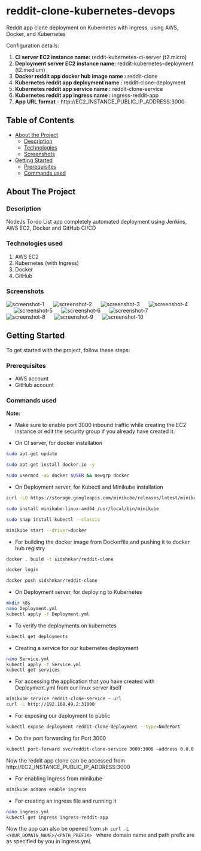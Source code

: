 # reddit-clone-kubernetes-devops
Reddit app clone deployment on Kubernetes with ingress, using AWS, Docker, and Kubernetes

Configuration details: 
1. **CI server EC2 instance name:** reddit-kubernetes-ci-server (t2.micro)
2. **Deployment server EC2 instance name:**  reddit-kubernetes-deployment (t2.medium)
3. **Docker reddit app docker hub image name :** reddit-clone
4. **Kubernetes reddit app deployment name :** reddit-clone-deployment
5. **Kubernetes reddit app service name :** reddit-clone-service
6. **Kubernetes reddit app ingress name :** ingress-reddit-app
7. **App URL format -** http://EC2_INSTANCE_PUBLIC_IP_ADDRESS:3000


<!-- TABLE OF CONTENTS -->
## Table of Contents

* [About the Project](#about-the-project)
  * [Description](#description)
  * [Technologies](#technologies-used)
  * [Screenshots](#screenshots)
* [Getting Started](#getting-started)
  * [Prerequisites](#prerequisites)
  * [Commands used](#commands-used)


<!-- ABOUT THE PROJECT -->
## About The Project

### Description
NodeJs To-do List app completely automated deployment using Jenkins, AWS EC2, Docker and GitHub CI/CD

### Technologies used
1. AWS EC2
2. Kubernetes (with Ingress)
3. Docker
4. GitHub


### Screenshots

![screenshot-1](pics/p1.png)
&nbsp;&nbsp;&nbsp;&nbsp;
![screenshot-2](pics/p2.png)
&nbsp;&nbsp;&nbsp;&nbsp;
![screenshot-3](pics/p3.png)
&nbsp;&nbsp;&nbsp;&nbsp;
![screenshot-4](pics/p4.png)
&nbsp;&nbsp;&nbsp;&nbsp;
![screenshot-5](pics/p5.png)
&nbsp;&nbsp;&nbsp;&nbsp;
![screenshot-6](pics/p6_service.png)
&nbsp;&nbsp;&nbsp;&nbsp;
![screenshot-7](pics/p7_expose_port.png)
&nbsp;&nbsp;&nbsp;&nbsp;
![screenshot-8](pics/final_redit.jpg)
&nbsp;&nbsp;&nbsp;&nbsp;
![screenshot-9](pics/p8_ingress_start.png)
&nbsp;&nbsp;&nbsp;&nbsp;
![screenshot-10](pics/p9_ingress_working.png)
&nbsp;&nbsp;&nbsp;&nbsp;
<!-- GETTING STARTED -->
## Getting Started

To get started with the project, follow these steps:

### Prerequisites

* AWS account
* GitHub account

### Commands used

**Note:** 
* Make sure to enable port 3000 inbound traffic while creating the EC2 instance or edit the security group if you already have created it.

* On CI server, for docker installation

```sh
sudo apt-get update
```
```sh
sudo apt-get install docker.io -y
```
```sh
sudo usermod -aG docker $USER && newgrp docker
```

* On Deployment server, for Kubectl and Minikube installation

```sh
curl -LO https://storage.googleapis.com/minikube/releases/latest/minikube-linux-amd64
```
```sh
sudo install minikube-linux-amd64 /usr/local/bin/minikube 
```
```sh
sudo snap install kubectl --classic
```
```sh
minikube start --driver=docker
```

* For building the docker image from Dockerfile and pushing it to docker hub registry
```sh
docker . build -t sidshnkar/reddit-clone
```
```sh
docker login
```
```sh
docker push sidshnkar/reddit-clone
```

* On Deployment server, for deploying to Kubernetes

```sh
mkdir k8s
nano Deployment.yml
kubectl apply -f Deployment.yml
```

* To verify the deployments on kubernetes
```sh
kubectl get deployments
```

* Creating a service for our kubernetes deployment
```sh
nano Service.yml
kubectl apply -f Service.yml
kubectl get services
```

* For accessing the application that you have created with Deployment.yml from our linux server itself
```sh
minikube service reddit-clone-service — url
curl -L http://192.168.49.2:31000
```

* For exposing our deployment to public
```sh
kubectl expose deployment reddit-clone-deployment --type=NodePort
```
* Do the port forwarding for Port 3000
```sh
kubectl port-forward svc/reddit-clone-service 3000:3000 –address 0.0.0.0 &
```

Now the reddit app clone can be accessed from http://EC2_INSTANCE_PUBLIC_IP_ADDRESS:3000

* For enabling ingress from minikube
```sh
minikube addons enable ingress
```
* For creating an ingress file and running it
```sh
nano ingress.yml
kubectl get ingress ingress-reddit-app
```
Now the app can also be opened from ```sh curl -L <YOUR_DOMAIN_NAME>/<PATH_PREFIX> ``` where domain name and path prefix are as specified by
you in ingress.yml.
